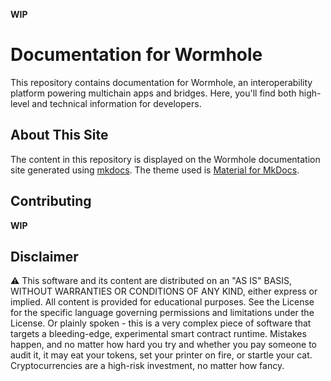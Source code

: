 **WIP**

# Documentation for Wormhole

This repository contains documentation for Wormhole, an interoperability platform powering multichain apps and bridges. Here, you'll find both high-level and technical information for developers.

## About This Site

The content in this repository is displayed on the Wormhole documentation site generated using [mkdocs](https://www.mkdocs.org). The theme used is [Material for MkDocs](https://squidfunk.github.io/mkdocs-material).

## Contributing

**WIP**

## Disclaimer

⚠️ This software and its content are distributed on an "AS IS" BASIS, WITHOUT WARRANTIES OR CONDITIONS OF ANY KIND, either express or implied. All content is provided for educational purposes. See the License for the specific language governing permissions and limitations under the License. Or plainly spoken - this is a very complex piece of software that targets a bleeding-edge, experimental smart contract runtime. Mistakes happen, and no matter how hard you try and whether you pay someone to audit it, it may eat your tokens, set your printer on fire, or startle your cat. Cryptocurrencies are a high-risk investment, no matter how fancy.

